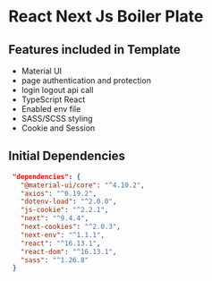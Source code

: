 # **React Next Js Boiler Plate**

## Features included in Template
 * Material UI
 * page authentication and protection
 * login logout api call
 * TypeScript React
 * Enabled env file
 * SASS/SCSS styling
 * Cookie and Session

## Initial Dependencies
 ```json
  "dependencies": {
    "@material-ui/core": "^4.10.2",
    "axios": "^0.19.2",
    "dotenv-load": "^2.0.0",
    "js-cookie": "^2.2.1",
    "next": "^9.4.4",
    "next-cookies": "^2.0.3",
    "next-env": "^1.1.1",
    "react": "^16.13.1",
    "react-dom": "^16.13.1",
    "sass": "^1.26.8"
  }
 ```

